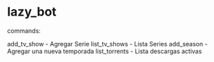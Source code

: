 # lazy_bot

commands:

add_tv_show - Agregar Serie
list_tv_shows - Lista Series
add_season - Agregar una nueva temporada
list_torrents - Lista descargas activas